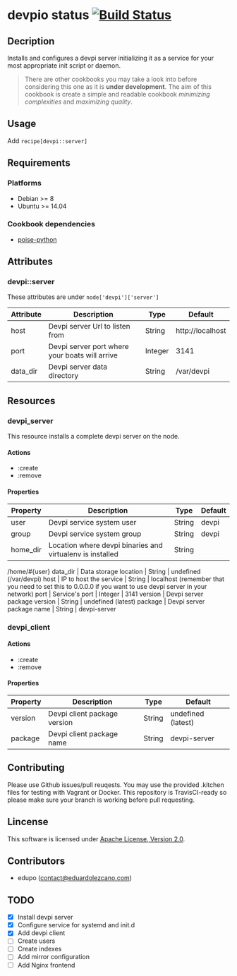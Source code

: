 # devpio status [![Build Status](https://travis-ci.org/edupo/chef.cb.devpi.svg?branch=master)](https://travis-ci.org/edupo/chef.cb.devpi)

## Decription
Installs and configures a devpi server initializing it as a service for your
most appropriate init script or daemon.

> There are other cookbooks you may take a look into before considering this
> one as it is __under development__.
> The aim of this cookbook is create a simple and readable cookbook _minimizing
> complexities_ and _maximizing quality_. 

## Usage
Add `recipe[devpi::server]`

## Requirements

### Platforms
- Debian >= 8
- Ubuntu >= 14.04

### Cookbook dependencies
- [poise-python](https://github.com/poise/poise-python)

## Attributes

### devpi::server

These attributes are under `node['devpi']['server']`

Attribute|Description|Type|Default
---------|-----------|----|-------
host | Devpi server Url to listen from | String | http://localhost
port | Devpi server port where your boats will arrive | Integer | 3141
data_dir | Devpi server data directory | String | /var/devpi

## Resources

### devpi_server

This resource installs a complete devpi server on the node. 

#### Actions

* :create
* :remove

#### Properties

Property|Description|Type|Default
--------|-----------|----|-------
user | Devpi service system user | String | devpi
group | Devpi service system group | String | devpi
home_dir | Location where devpi binaries and virtualenv is installed | String |
/home/#{user}
data_dir | Data storage location | String | undefined (/var/devpi)
host | IP to host the service | String | localhost (remember that you need to
set this to 0.0.0.0 if you want to use devpi server in your network)
port | Service's port | Integer | 3141
version | Devpi server package version | String | undefined (latest)
package | Devpi server package name | String | devpi-server

### devpi_client

#### Actions

* :create
* :remove

#### Properties

Property|Description|Type|Default
--------|-----------|----|-------
version | Devpi client package version | String | undefined (latest)
package | Devpi client package name | String | devpi-server

## Contributing

Please use Github issues/pull reuqests. You may use the provided .kitchen files
for testing with Vagrant or Docker. This repository is TravisCI-ready so please
make sure your branch is working before pull requesting.

## Lincense

This software is licensed under [Apache License, Version
2.0](http://www.apache.org/licenses/LICENSE-2.0).

## Contributors

* edupo (contact@eduardolezcano.com)

## TODO

- [x] Install devpi server
- [x] Configure service for systemd and init.d
- [x] Add devpi client
- [ ] Create users
- [ ] Create indexes
- [ ] Add mirror configuration
- [ ] Add Nginx frontend

